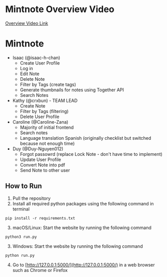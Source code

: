 # Mintnote Overview Video
[Overview Video Link](https://drive.google.com/file/d/1a-GPOUyDBau_DcBYYHEKrJ4bqICacoKG/view?usp=sharing)

# Mintnote
- Isaac (@isaac-h-chan)
    * Create User Profile
    * Log in
    * Edit Note
    * Delete Note
    * Filter by Tags (create tags)
    * Generate thumbnails for notes using Together API
    * Search Notes
- Kathy (@crxbun) - TEAM LEAD
    * Create Note
    * Filter by Tags (filtering)
    * Delete User Profile
- Caroline (@Caroline-Zana)
    * Majority of initial frontend
    * Search notes
    * Language translation Spanish (originally checklist but switched because not enough time)
- Duy (@Duy-Nguyen012)
    * Forgot passowrd (replace Lock Note - don't have time to implement) 
    * Update User Profile
    * Convert Note into pdf
    * Send Note to other user


    


## How to Run
1. Pull the repository
2. Install all required python packages using the following command in terminal
```
pip install -r requirements.txt
```
3. macOS/Linux: Start the website by running the following command
```
python3 run.py
```
3. Windows: Start the website by running the following command
```
python run.py
```
4. Go to [http://127.0.0.1:5000/](http://127.0.0.1:5000/) in a web browser such as Chrome or Firefox
